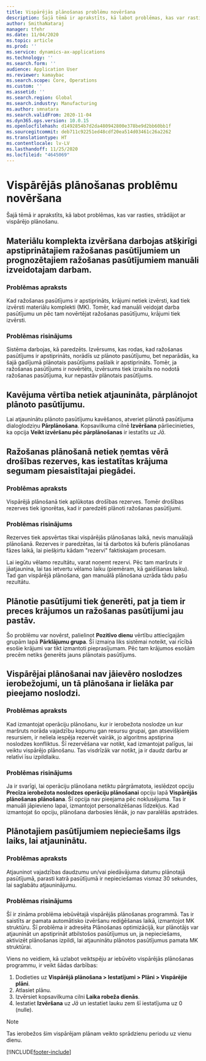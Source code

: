 ```yaml
---
title: Vispārējās plānošanas problēmu novēršana
description: Šajā tēmā ir aprakstīts, kā labot problēmas, kas var rasties, strādājot ar vispārējo plānošanu.
author: SmithaNataraj
manager: tfehr
ms.date: 11/04/2020
ms.topic: article
ms.prod: ''
ms.service: dynamics-ax-applications
ms.technology: ''
ms.search.form: ''
audience: Application User
ms.reviewer: kamaybac
ms.search.scope: Core, Operations
ms.custom: ''
ms.assetid: ''
ms.search.region: Global
ms.search.industry: Manufacturing
ms.author: smnatara
ms.search.validFrom: 2020-11-04
ms.dyn365.ops.version: 10.0.15
ms.openlocfilehash: d1492854b7d2da480942800e378be9d2bb60bb1f
ms.sourcegitcommit: deb711c92251ed48cdf20ea514d03461c26a2262
ms.translationtype: HT
ms.contentlocale: lv-LV
ms.lasthandoff: 11/25/2020
ms.locfileid: "4645069"
---
```

# <a name="troubleshoot-master-planning"></a>Vispārējās plānošanas problēmu novēršana

Šajā tēmā ir aprakstīts, kā labot problēmas, kas var rasties, strādājot ar vispārējo plānošanu.

## <a name="bill-of-materials-explosion-behaves-differently-for-firmed-production-orders-and-for-estimated-production-orders-for-manually-created-work"></a>Materiālu komplekta izvēršana darbojas atšķirīgi apstiprinātajiem ražošanas pasūtījumiem un prognozētajiem ražošanas pasūtījumiem manuāli izveidotajam darbam.

### <a name="issue-description"></a>Problēmas apraksts

Kad ražošanas pasūtījums ir apstiprināts, krājumi netiek izvērsti, kad tiek izvērsti materiālu komplekti (MK). Tomēr, kad manuāli veidojat darba pasūtījumu un pēc tam novērtējat ražošanas pasūtījumu, krājumi tiek izvērsti.

### <a name="issue-resolution"></a>Problēmas risinājums

Sistēma darbojas, kā paredzēts. Izvērsums, kas rodas, kad ražošanas pasūtījums ir apstiprināts, norādīs uz plānoto pasūtījumu, bet neparādās, ka šajā gadījumā plānotais pasūtījums pašlaik ir apstiprināts. Tomēr, ja ražošanas pasūtījums ir novērtēts, izvērsums tiek izraisīts no nodotā ražošanas pasūtījuma, kur nepastāv plānotais pasūtījums.

## <a name="the-delay-value-isnt-updated-when-i-reschedule-a-planned-order"></a>Kavējuma vērtība netiek atjaunināta, pārplānojot plānoto pasūtījumu.

Lai atjauninātu plānoto pasūtījumu kavēšanos, atveriet plānotā pasūtījuma dialoglodziņu **Pārplānošana**. Kopsavilkuma cilnē **Izvēršana** pārliecinieties, ka opcija **Veikt izvēršanu pēc pārplānošanas** ir iestatīts uz *Jā*.

## <a name="production-scheduling-doesnt-consider-the-safety-margins-that-are-set-on-the-item-coverage-for-pegged-supply"></a>Ražošanas plānošanā netiek ņemtas vērā drošības rezerves, kas iestatītas krājuma segumam piesaistītajai piegādei.

### <a name="issue-description"></a>Problēmas apraksts

Vispārējā plānošanā tiek aplūkotas drošības rezerves. Tomēr drošības rezerves tiek ignorētas, kad ir paredzēti plānoti ražošanas pasūtījumi.

### <a name="issue-resolution"></a>Problēmas risinājums

Rezerves tiek apsvērtas tikai vispārējās plānošanas laikā, nevis manuālajā plānošanā. Rezerves ir paredzētas, lai tā darbotos kā buferis plānošanas fāzes laikā, lai piešķirtu kādam "rezervi" faktiskajam procesam.

Lai iegūtu vēlamo rezultātu, varat noņemt rezervi. Pēc tam maršruts ir jāatjaunina, lai tas ietvertu vēlamo laiku (piemēram, kā gaidīšanas laiku). Tad gan vispārējā plānošana, gan manuālā plānošana uzrāda tādu pašu rezultātu.

## <a name="planned-orders-are-generated-even-though-we-have-items-in-stock-and-production-orders-already-exist-for-them"></a>Plānotie pasūtījumi tiek ģenerēti, pat ja tiem ir preces krājumos un ražošanas pasūtījumi jau pastāv.

Šo problēmu var novērst, palielinot **Pozitīvo dienu** vērtību attiecīgajām grupām lapā **Pārklājumu grupa**. Šī izmaiņa liks sistēmai noteikt, vai rīcībā esošie krājumi var tikt izmantoti pieprasījumam. Pēc tam krājumos esošām precēm netiks ģenerēts jauns plānotais pasūtījums.

## <a name="master-planning-doesnt-seem-to-respect-capacity-limitations-and-is-scheduling-more-than-the-available-capacity"></a>Vispārējai plānošanai nav jāievēro noslodzes ierobežojumi, un tā plānošana ir lielāka par pieejamo noslodzi.

### <a name="issue-description"></a>Problēmas apraksts

Kad izmantojat operāciju plānošanu, kur ir ierobežota noslodze un kur maršruts norāda vajadzību kopumu gan resursu grupai, gan atsevišķiem resursiem, ir neliela iespēja rezervēt vairāk, jo algoritms apstiprina noslodzes konfliktus. Šī rezervēšana var notikt, kad izmantojat palīgus, lai veiktu vispārējo plānošanu. Tas visdrīzāk var notikt, ja ir daudz darbu ar relatīvi īsu izpildlaiku.

### <a name="issue-resolution"></a>Problēmas risinājums

Ja ir svarīgi, lai operāciju plānošana netiktu pārgrāmatota, ieslēdzot opciju **Precīza ierobežota noslodzes operāciju plānošanai** opciju lapā **Vispārējās plānošanas plānošana**. Šī opcija nav pieejama pēc noklusējuma. Tas ir manuāli jāpievieno lapai, izmantojot personalizēšanas līdzekļus. Kad izmantojat šo opciju, plānošana darbosies lēnāk, jo nav paralēlās apstrādes.

## <a name="planned-orders-take-a-long-time-to-update"></a>Plānotajiem pasūtījumiem nepieciešams ilgs laiks, lai atjauninātu.

### <a name="issue-description"></a>Problēmas apraksts

Atjauninot vajadzības daudzumu un/vai piedāvājuma datumu plānotajā pasūtījumā, parasti katrā pasūtījumā ir nepieciešamas vismaz 30 sekundes, lai saglabātu atjauninājumu.

### <a name="issue-resolution"></a>Problēmas risinājums

Šī ir zināma problēma iebūvētajā vispārējās plānošanas programmā. Tas ir saistīts ar pamata automātisko izvēršanu rediģēšanas laikā, izmantojot MK struktūru. Šī problēma ir adresēta Plānošanas optimizācijā, kur plānotājs var atjaunināt un apstiprināt atbilstošos pasūtījumus un, ja nepieciešams, aktivizēt plānošanas izpildi, lai atjauninātu plānotos pasūtījumus pamata MK struktūrai.

Viens no veidiem, kā uzlabot veiktspēju ar iebūvēto vispārējās plānošanas programmu, ir veikt šādas darbības:

1. Dodieties uz **Vispārējā plānošana \> Iestatījumi \> Plāni \> Vispārējie plāni**.
1. Atlasiet plānu.
1. Izvērsiet kopsavilkuma cilni **Laika robeža dienās**.
1. Iestatiet **Izvēršana** uz *Jā* un iestatiet lauku zem šī iestatījuma uz 0 (nulle).

> [!NOTE]
> Tas ierobežos šim vispārējam plānam veikto sprādzienu periodu uz vienu dienu.


[!INCLUDE[footer-include](../../includes/footer-banner.md)]